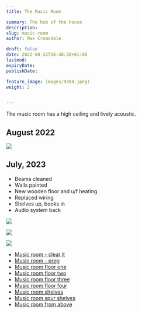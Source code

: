 ```yaml
---
title: The Music Room

summary: The hub of the house
description: 
slug: music-room
author: Max Croasdale

draft: false
date: 2022-08-22T16:48:38+01:00
lastmod: 
expiryDate: 
publishDate: 

feature_image: images/9404.jpeg)
weight: 2


---
```

The music room has a high ceiling and lively acoustic. 

## August 2022

![](/images/9404.jpeg)

<!--
## September 2023

![](/images/0180.jpeg)


![](/images/9417.jpeg)

![](/images/9416.jpeg)

![](/images/9415.jpeg)

![](/images/2779.jpeg)
-->

## July, 2023

- Beams cleaned
- Walls painted
- New wooden floor and u/f heating
- Replaced wiring
- Shelves up, books in
- Audio system back

![](/images/1646.jpeg)

![](/images/1647.jpeg)

![](/images/0490.jpeg )

- [Music room - clear it](/posts/2023/feb-2023/clear-music-room/)
- [Music room - prep](/posts/2023/mar-2023/prep-music-room/)
- [Music room floor one](/posts/2023/apr-2023/good-friday/)
- [Music room floor two](/posts/2023/apr-2023/super-saterday/)
- [Music room floor three](/posts/2023/apr-2023/awesome-sunday/)
- [Music room floor four](/posts/2023/may-2023/wood-floor-final/)
- [Music room shelves](/posts/2023//jul-2023/shelves/)
- [Music room spur shelves](/posts/2023/sept-2023/spur-shelves/)
- [Music room from above](/posts/2024/jul-2024/music-room-from-above/)
